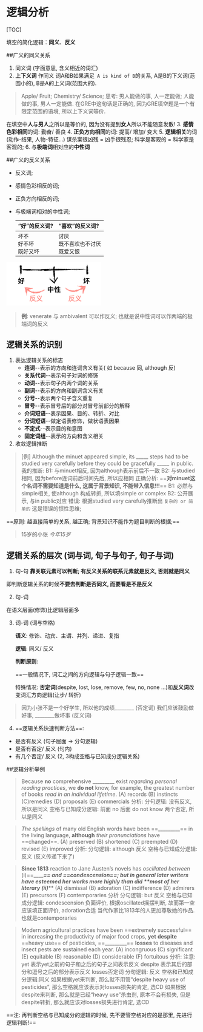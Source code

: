 # 逻辑分析
[TOC]

填空的简化逻辑：**同义**、**反义**


##广义的同义关系
1. 同义词 (字面意思, 含义相近的词汇)
2. **上下义词** 作同义
词A和B如果满足` A is kind of B`的关系, A是B的下义词(范围小的), B是A的上义词(范围大的).

>Apple/ Fruit; Chemistry/ Science;
>思考: 男人能做的事, 人一定能做; 人能做的事, 男人一定能做.
>在GRE中这句话是正确的, 因为GRE填空题是一个有限定范围的语境, 所以上下义词等价. 

  在填空中**人**与**男人**之所以是等价的, 因为没有提到**女人**所以不能随意发散!
3. **感情色彩相同**的词: 勤奋/ 善良
4. **正负方向相同**的词: 提高/ 增加/ 变大
5. **逻辑相关**的词 (动作-结果, 人物-特征...)
    谋杀案很凶残 = 凶手很残忍; 科学是客观的 = 科学家是客观的;
6. 与**极端词**相对应的**中性词**

##广义的反义关系
* 反义词; 
* 感情色彩相反的词; 
* 正负方向相反的词; 
* 与极端词相对的中性词;

    |      “好”的反义词?      |           “喜欢”的反义词?            |
    | :---------------------- | :---------------------- |
    | 坏不<br>好不坏<br>既好又坏 | 讨厌<br>既不喜欢也不讨厌<br>既爱又恨 |

<img src="assets/image-20190426132915809-6907417.png" width="250px"/>

>**例**: venerate 与 ambivalent 可以作反义; 也就是说中性词可以作两端的极端词的反义

## 逻辑关系的识别
1. 表达逻辑关系的标志
    * **连词**--表示的方向和连词含义有关( 如 because 同, although 反)
    * **关系代词**--表示句子对词的修饰
    * **动词**--表示句子内两个词的关系
    * **副词**--表示的方向和副词含义有关
    * **分号**--表示两个句子含义重复
    * **冒号**--表示冒号后的部分对冒号前部分的解释
    * **介词短语**--表示因果、目的、转折、对比
    * **分词短语**--做定语表修饰，做状语表因果
    * **不定式**--表示目的和意图
    * **固定词组**--表示的方向和含义相关
2. 收敛逻辑推断   
  
> [例] Although the minuet appeared simple, its _____ steps had to be studied very carefully before they could be gracefully _____ in public. 
> 我的推断:
> B1: 与minuet相反, 因为although表示前后不一致
> B2: 与studied相同, 因为before连词前后时间先后, 所以应相同
> 正确分析:
> ==**对minuet这个名词不需要知道是什么, 这属于背景知识, 不能带入信息!!!**==
> B1: 必然与simple相关, 使although 构成转折, 所以填simple or complex
> B2: 公开展示, 与in public对应
> 错误: 根据studied very carefully推断出 ` 复杂的 or 简单的 ` 这是错误的惯性思维;

  ==原则: 越直接简单的关系, 越正确; 背景知识不能作为题目判断的根据;==   

> 15岁的小张  _今年15岁_

## 逻辑关系的层次 (词与词, 句子与句子, 句子与词)
1. 句-句
  **靠关联元素可以判断; 有反义关系的联系元素就是反义, 否则就是同义**

  即判断逻辑关系的时候**不要去判断是否同义, 而要看是不是反义**
  
2. 句-词

  在语义层面(修饰)比逻辑层面多

3. 词-词 (词与空格)

    **语义**: 修饰、动宾、主谓、并列、递进、复指

    **逻辑**: 同义/ 反义

    **判断原则**: 

    ==一般情况下, 词汇之间的方向逻辑与句子逻辑一致== 

    特殊情况: **否定词**(despite, lost, lose, remove, few, no, none ...)和**反义词**改变词汇方向逻辑(让步/ 转折)
>因为小张不是一个好学生, 所以他的成绩________ (否定词)
>我们应该鼓励做好事, ________做坏事 (反义词)

4. ==逻辑关系快速判断方法==:
  * 是否有反义 (句子层面 → 分句逻辑)
  * 是否有否定/ 反义 (句内)
  * 有几个否定/ 反义 (2, 3构成空格与已知成分逻辑关系)

##逻辑分析举例

>Because **no** comprehensive _________ exist _regarding personal reading practices_, we **do not** know, for example, the greatest number of books _read in an individual lifetime_.
>(A) records   (B) instincts   (C)remedies   (D) proposals   (E) commercials
>分析:
>分句逻辑: 没有反义, 所以是同义
>空格与已知成分逻辑: 前面 no 后面 do not know 两个否定, 所以是同义

>_The spellings_ of many old English words have been ==_________== in the living language, **although** _their pronunciations_ have ==changed==.
>(A) preserved (B) shortened (C) preempted (D) revised (E) improved
>分析:
>分句逻辑: although 反义
>空格与已知成分逻辑: 反义 (反义传递下来了)

>**Since 1813** reaction to Jane Austen’s novels has _oscillated between_ (i)==_________== _and_ ==condescension==; but in general **later writers** have esteemed her works more highly than did **most of her literary (ii)_____**
>(A) dismissal   (B) adoration (C) indifference
>(D) admirers   (E) precursors (F) contemporaries
>分析
>分句逻辑: but 反义
>空格与已知成分逻辑: condescension 负面评价, 根据oscillated摇摆判断, 故而第一空应该填正面评价, adoration合适
>当代作家比1813年的人更加尊敬她的作品. 也就是contemporaries

>Modern agricultural practices have been ==extremely successful== in increasing the productivity of major food crops, **yet** **despite** ==heavy use== of pesticides, ==_________== **losses** to diseases and insect pests are sustained each year.
>(A) incongruous   (C) significant   (E) equitable   (B) reasonable   (D) considerable   (F) fortuitous
>分析:
>注意: 
>yet 表示yet之前的句子和之后的句子之间表示反义
>despite 表示其后的部分和逗号之后的部分表示反义
>losses否定词
>分句逻辑: 反义
>空格和已知成分逻辑:同义
>如果根据yet来判断, 那么就不用管“despite heavy use of pesticides”, 那么空格就应该表示对losses损失的肯定, 选CD
>如果根据despite来判断, 那么就是已经“heavy use”杀虫剂, 原本不会有损失, 但是despite转折, 那么就应该对losses损失进行肯定, 选CD

==注: 再判断空格与已知成分的逻辑的时候, 先不要管空格对应的是那里, 先进行逻辑判断!==